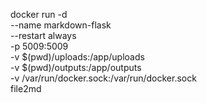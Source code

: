 
docker run -d \
  --name markdown-flask \
  --restart always \
  -p 5009:5009 \
  -v $(pwd)/uploads:/app/uploads \
  -v $(pwd)/outputs:/app/outputs \
  -v /var/run/docker.sock:/var/run/docker.sock \
  file2md
